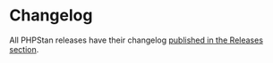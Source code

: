 # Changelog

All PHPStan releases have their changelog [published in the Releases section](https://github.com/phpstan/phpstan/releases).
